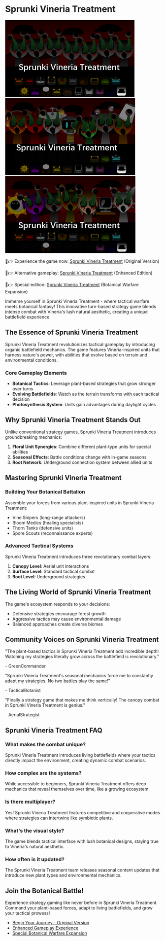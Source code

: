 # Sprunki Vineria Treatment

![Sprunki Vineria Treatment](https://raw.githubusercontent.com/Sprunki-Vineria-Treatment/.github/refs/heads/main/sprunki-vineria-treatment.png "Sprunki Vineria Treatment")
![Sprunki Vineria Treatment](https://raw.githubusercontent.com/Sprunki-Vineria-Treatment/.github/refs/heads/main/sprunki-vineria-treatment-2.png "Sprunki Vineria Treatment")
![Sprunki Vineria Treatment](https://raw.githubusercontent.com/Sprunki-Vineria-Treatment/.github/refs/heads/main/sprunki-vineria-treatment-3.png "Sprunki Vineria Treatment")

🌿👉 Experience the game now: [Sprunki Vineria Treatment](https://sprunksters.com/sprunki-vineria-treatment/ "Sprunki Vineria Treatment") (Original Version)

🌱👉 Alternative gameplay: [Sprunki Vineria Treatment](https://sprunkiscrunkly.com/sprunki-vineria-treatment/ "Sprunki Vineria Treatment") (Enhanced Edition)

🍃👉 Special edition: [Sprunki Vineria Treatment](https://sprunkipyramixed.com/sprunki-vineria-treatment/ "Sprunki Vineria Treatment") (Botanical Warfare Expansion)

Immerse yourself in Sprunki Vineria Treatment - where tactical warfare meets botanical fantasy! This innovative turn-based strategy game blends intense combat with Vineria's lush natural aesthetic, creating a unique battlefield experience.

## The Essence of Sprunki Vineria Treatment

Sprunki Vineria Treatment revolutionizes tactical gameplay by introducing organic battlefield mechanics. The game features Vineria-inspired units that harness nature's power, with abilities that evolve based on terrain and environmental conditions.

### Core Gameplay Elements

- **Botanical Tactics**: Leverage plant-based strategies that grow stronger over turns
- **Evolving Battlefields**: Watch as the terrain transforms with each tactical decision
- **Photosynthesis System**: Units gain advantages during daylight cycles

## Why Sprunki Vineria Treatment Stands Out

Unlike conventional strategy games, Sprunki Vineria Treatment introduces groundbreaking mechanics:

1. **Floral Unit Synergies**: Combine different plant-type units for special abilities
2. **Seasonal Effects**: Battle conditions change with in-game seasons
3. **Root Network**: Underground connection system between allied units

## Mastering Sprunki Vineria Treatment

### Building Your Botanical Battalion

Assemble your forces from various plant-inspired units in Sprunki Vineria Treatment:
- Vine Snipers (long-range attackers)
- Bloom Medics (healing specialists)
- Thorn Tanks (defensive units)
- Spore Scouts (reconnaissance experts)

### Advanced Tactical Systems

Sprunki Vineria Treatment introduces three revolutionary combat layers:
1. **Canopy Level**: Aerial unit interactions
2. **Surface Level**: Standard tactical combat
3. **Root Level**: Underground strategies

## The Living World of Sprunki Vineria Treatment

The game's ecosystem responds to your decisions:
- Defensive strategies encourage forest growth
- Aggressive tactics may cause environmental damage
- Balanced approaches create diverse biomes

## Community Voices on Sprunki Vineria Treatment

"The plant-based tactics in Sprunki Vineria Treatment add incredible depth! Watching my strategies literally grow across the battlefield is revolutionary."

\- GreenCommander

"Sprunki Vineria Treatment's seasonal mechanics force me to constantly adapt my strategies. No two battles play the same!"

\- TacticalBotanist

"Finally a strategy game that makes me think vertically! The canopy combat in Sprunki Vineria Treatment is genius."

\- AerialStrategist

## Sprunki Vineria Treatment FAQ

### What makes the combat unique?
Sprunki Vineria Treatment introduces living battlefields where your tactics directly impact the environment, creating dynamic combat scenarios.

### How complex are the systems?
While accessible to beginners, Sprunki Vineria Treatment offers deep mechanics that reveal themselves over time, like a growing ecosystem.

### Is there multiplayer?
Yes! Sprunki Vineria Treatment features competitive and cooperative modes where strategies can intertwine like symbiotic plants.

### What's the visual style?
The game blends tactical interface with lush botanical designs, staying true to Vineria's natural aesthetic.

### How often is it updated?
The Sprunki Vineria Treatment team releases seasonal content updates that introduce new plant types and environmental mechanics.

## Join the Botanical Battle!

Experience strategy gaming like never before in Sprunki Vineria Treatment. Command your plant-based forces, adapt to living battlefields, and grow your tactical prowess!

- [Begin Your Journey - Original Version](https://sprunksters.com/sprunki-vineria-treatment/)
- [Enhanced Gameplay Experience](https://sprunkiscrunkly.com/sprunki-vineria-treatment/)
- [Special Botanical Warfare Expansion](https://sprunkipyramixed.com/sprunki-vineria-treatment/)
